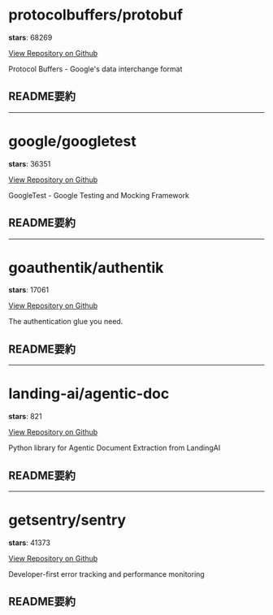 
# protocolbuffers/protobuf

**stars**: 68269

[View Repository on Github](https://github.com/protocolbuffers/protobuf)

Protocol Buffers - Google's data interchange format

## README要約


---

# google/googletest

**stars**: 36351

[View Repository on Github](https://github.com/google/googletest)

GoogleTest - Google Testing and Mocking Framework

## README要約


---

# goauthentik/authentik

**stars**: 17061

[View Repository on Github](https://github.com/goauthentik/authentik)

The authentication glue you need.

## README要約


---

# landing-ai/agentic-doc

**stars**: 821

[View Repository on Github](https://github.com/landing-ai/agentic-doc)

Python library for Agentic Document Extraction from LandingAI

## README要約


---

# getsentry/sentry

**stars**: 41373

[View Repository on Github](https://github.com/getsentry/sentry)

Developer-first error tracking and performance monitoring

## README要約

